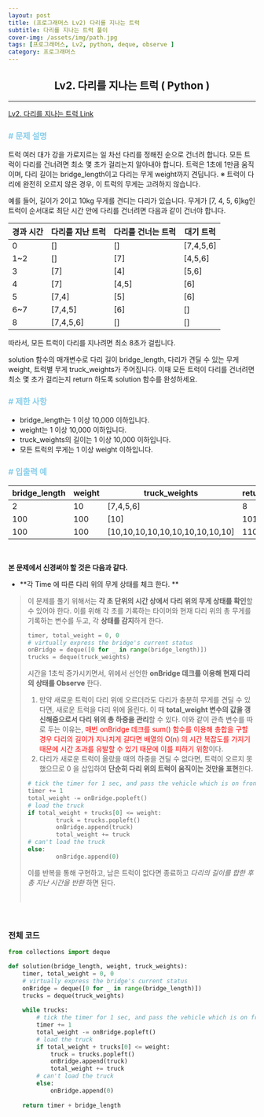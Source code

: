 ```yaml
---
layout: post
title: (프로그래머스 Lv2) 다리를 지나는 트럭
subtitle: 다리를 지나는 트럭 풀이
cover-img: /assets/img/path.jpg
tags: [프로그래머스, Lv2, python, deque, observe ]
category: 프로그래머스
---
```


<center>
  <h2>
    Lv2. 다리를 지나는 트럭 ( Python )
  </h2>
</center>

---

[Lv2. 다리를 지나는 트럭 Link](https://programmers.co.kr/learn/courses/30/lessons/42583)

### <span style="color:skyblue"># 문제 설명</span>

트럭 여러 대가 강을 가로지르는 일 차선 다리를 정해진 순으로 건너려 합니다. 모든 트럭이 다리를 건너려면 최소 몇 초가 걸리는지 알아내야 합니다. 트럭은 1초에 1만큼 움직이며, 다리 길이는 bridge_length이고 다리는 무게 weight까지 견딥니다.
※ 트럭이 다리에 완전히 오르지 않은 경우, 이 트럭의 무게는 고려하지 않습니다.

예를 들어, 길이가 2이고 10kg 무게를 견디는 다리가 있습니다. 무게가 [7, 4, 5, 6]kg인 트럭이 순서대로 최단 시간 안에 다리를 건너려면 다음과 같이 건너야 합니다.

| 경과 시간 | 다리를 지난 트럭 | 다리를 건너는 트럭 | 대기 트럭 |
| --------- | ---------------- | ------------------ | --------- |
| 0         | []               | []                 | [7,4,5,6] |
| 1~2       | []               | [7]                | [4,5,6]   |
| 3         | [7]              | [4]                | [5,6]     |
| 4         | [7]              | [4,5]              | [6]       |
| 5         | [7,4]            | [5]                | [6]       |
| 6~7       | [7,4,5]          | [6]                | []        |
| 8         | [7,4,5,6]        | []                 | []        |

따라서, 모든 트럭이 다리를 지나려면 최소 8초가 걸립니다.

solution 함수의 매개변수로 다리 길이 bridge_length, 다리가 견딜 수 있는 무게 weight, 트럭별 무게 truck_weights가 주어집니다. 이때 모든 트럭이 다리를 건너려면 최소 몇 초가 걸리는지 return 하도록 solution 함수를 완성하세요.

### <span style="color:skyblue"># 제한 사항</span>

- bridge_length는 1 이상 10,000 이하입니다.
- weight는 1 이상 10,000 이하입니다.
- truck_weights의 길이는 1 이상 10,000 이하입니다.
- 모든 트럭의 무게는 1 이상 weight 이하입니다.

### <span style="color:skyblue"># 입출력 예</span>

| bridge_length | weight | truck_weights                   | return |
| ------------- | ------ | ------------------------------- | ------ |
| 2             | 10     | [7,4,5,6]                       | 8      |
| 100           | 100    | [10]                            | 101    |
| 100           | 100    | [10,10,10,10,10,10,10,10,10,10] | 110    |

<br>

 **본 문제에서 신경써야 할 것은 다음과 같다.**

- **각 Time 에 따른 다리 위의 무게 상태를 체크 한다. **

>    이 문제를 풀기 위해서는 **각 초 단위의 시간 상에서 다리 위의 무게 상태를 확인**할 수 있어야 한다. 이를 위해 각 초를 기록하는 타이머와 현재 다리 위의 총 무게를 기록하는 변수를 두고, 각 **상태를 감지**하게 한다. 
>
>   ```python
>   timer, total_weight = 0, 0
>   # virtually express the bridge's current status
>   onBridge = deque([0 for _ in range(bridge_length)])
>   trucks = deque(truck_weights)
>   ```
>
>    시간을 1초씩 증가시키면서, 위에서 선언한 **onBridge 데크를 이용해 현재 다리의 상태를 Observe** 한다.
>
>   1. 만약 새로운 트럭이 다리 위에 오르더라도 다리가 충분히 무게를 견딜 수 있다면, 새로운 트럭을 다리 위에 올린다. 이 때 **total_weight 변수의 값을 갱신해줌으로서 다리 위의 총 하중을 관리**할 수 있다. 이와 같이 관측 변수를 따로 두는 이유는, <span style='color:red'>매번 onBridge 데크를 sum() 함수를 이용해 총합을 구할 경우 다리의 길이가 지나치게 길다면 배열의 O(n) 의 시간 복잡도를 가지기 때문에 시간 초과를 유발할 수 있기 때문에 이를 피하기 위함</span>이다. 
>   2. 다리가 새로운 트럭이 올랐을 때의 하중을 견딜 수 없다면, 트럭이 오르지 못했으므로 0 을 삽입하여 **단순히 다리 위의 트럭이 움직이는 것만을 표현**한다.
>
>   ```python
>   # tick the timer for 1 sec, and pass the vehicle which is on front.
>   timer += 1
>   total_weight -= onBridge.popleft()
>   # load the truck
>   if total_weight + trucks[0] <= weight:
>   		truck = trucks.popleft()
>   		onBridge.append(truck)
>   		total_weight += truck
>   # can't load the truck
>   else:
>   		onBridge.append(0)
>   ```
>
>   
>
>   이를 반복을 통해 구현하고, 남은 트럭이 없다면 종료하고 *다리의 길이를 합한 후 총 지난 시간을 반환* 하면 된다.
>
>   <br>

<br>

### 전체 코드

```python
from collections import deque

def solution(bridge_length, weight, truck_weights):
    timer, total_weight = 0, 0
    # virtually express the bridge's current status
    onBridge = deque([0 for _ in range(bridge_length)])
    trucks = deque(truck_weights)
    
    while trucks:
        # tick the timer for 1 sec, and pass the vehicle which is on front.
        timer += 1
        total_weight -= onBridge.popleft()
        # load the truck
        if total_weight + trucks[0] <= weight:
            truck = trucks.popleft()
            onBridge.append(truck)
            total_weight += truck
        # can't load the truck
        else:
            onBridge.append(0)
            
    return timer + bridge_length
```